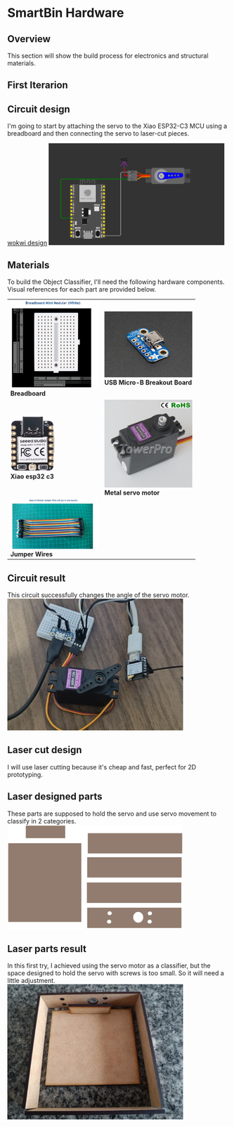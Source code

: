 # SmartBin Hardware 

## Overview
This section will show the build process for electronics and structural materials.


## First Iterarion 

## Circuit design 
I'm going to start by attaching the servo to the Xiao ESP32-C3 MCU using a breadboard and then connecting the servo to laser-cut pieces.

[wokwi design](https://wokwi.com/projects/397272562672190465)
 <img src="Img/Base_circuit.png" alt="circuit" width="400"/><br>

## Materials
To build the Object Classifier, I'll need the following hardware components. Visual references for each part are provided below.
<table>
<tr>
    <td>
        <img src="Img/BreadBoard.png" alt="Breadboard" width="200"/><br>
        <strong>Breadboard</strong>
    </td>
    <td>
        <img src="Img/Usb.jpg" alt="USB Micro-B Breakout Board" width="200"/><br>
        <strong>USB Micro-B Breakout Board</strong>
    </td>
</tr>
<tr>
    <td>
        <img src="Img/MicroController.jpg" alt="Microcontroller" width="100"/><br>
        <strong>Xiao esp32 c3</strong>
    </td>    <td>
        <img src="Img/MG996R.jpg" alt="Microcontroller" width="200"/><br>
        <strong>Metal servo motor</strong>
    </td>
</tr>
<tr>
    <td>
        <img src="Img/JumperWires.png" alt="Track Sensor" width="200"/><br>
        <strong>Jumper Wires</strong>
    </td>
</tr>
</table>


## Circuit result
This circuit successfully changes the angle of the servo motor.
<img src="Img/Mcu_servo_photo.jpeg" alt="circuit" width="400"><br>

## Laser cut design
I will use laser cutting because it's cheap and fast, perfect for 2D prototyping.

## Laser designed parts
These parts are supposed to hold the servo and use servo movement to classify in 2 categories.
<img src="LaserCut/ServoMount.svg" alt="circuit" width="400"><br>

## Laser parts result
In this first try, I achieved using the servo motor as a classifier, but the space designed to hold the servo with screws is too small. So it will need a little adjustment.
<img src="img/First_it_laser_cut.jpeg" alt="circuit" width="400"><br>
